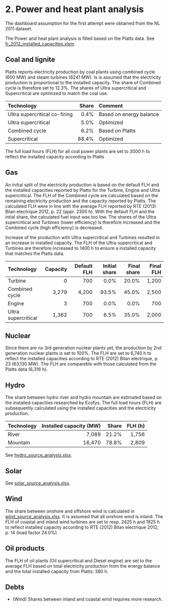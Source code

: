 # 2. Power and heat plant analysis

The dashboard assumption for the first attempt were obtained from the NL 2011 dataset. 

The Power and heat plant analysis is filled based on the Platts data. See [fr_2012_installed_capacities.xlsm](../2_power_and_heat_plant/fr_2012_installed_capacities.xlsm).


## Coal and lignite

Platts reports electricity production by coal plants using combined cycle  (600 MW) and steam turbines (6241 MW). Is is assumed that the electricity production is proportional to the installed capacity. The share of Combined cycle is therefore set to 12.3%. The shares of Ultra supercritical and Supercritical are optimized to match the coal use. 

| Technology                    | Share | Comment                 |
| :---------------------------- | ----: | :---------------------- |
| Ultra supercritical co-firing |  0.4% | Based on energy balance |
| Ultra supercritical           |  5.0% | Optimized               |
| Combined cycle                |  6.2% | Based on Platts         |
| Supercritical                 | 88.4% | Optimized               |

The full load hours (FLH) for all coal power plants are set to 3000 h to reflect the installed capacity according to Platts


## Gas

An initial split of the electricity production is based on the default FLH and the installed capacities reported by Platts for the Turbine, Engine and Ultra supercritical. The FLH of the Combined cycle are calculated based on the remaining electricity production and the capacity reported by Platts. The calculated FLH were in line with the average FLH reported by RTE (2013) Bilan electrique 2012, p. 22 (appr. 2300 h).
With the default FLH and the intial share, the calculated fuel input was too low. The shares of the Ultra supercritical and Turbines (lower efficiency) is therefore increased and the Combined cycle (high efficiency) is decreased. 

Increase of the production with Ultra supercritical and Turbines resulted in an increase in installed capacity. The FLH of the Ultra supercritical and Turbines are therefore increased to 1400 h to ensure a installed capacity that matches the Platts data.

| Technology | Capacity | Default FLH | Initial share | Final share | Final FLH |
| :------------------ | ----: | ----: | ----: | ----: | ----: |
| Turbine             |     0 |   700 |  0.0% | 20.0% | 1,200 |
| Combined cycle      | 3,279 | 4,200 | 93.5% | 45.0% | 2,500 |
| Engine              |     3 |   700 |  0.0% |  0.0% |   700 |
| Ultra supercritical | 1,362 |   700 |  6.5% | 35.0% | 2,000 |


## Nuclear

Since there are no 3rd generation nuclear plants yet, the production by 2nd generation nuclear plants is set to 100%. The FLH are set to 6,740 h to reflect the installed capacities according to RTE (2012) Bilan electrique, p. 23 (63,130 MW). The FLH are compareble with those calculated from the Platts data (6,316 h).


## Hydro

The share between hydro river and hydro mountain are estimated based on the installed capacities researched by Ecofys. The full load hours (FLH) are subsequently calculated using the installed capacities and the electricity production.

| Technology | Installed capacity (MW) | Share | FLH (h) |
| :--------- | ----------------------: | ----: | ------: |
| River      |                   7,089 | 21.2% |   1,756 |
| Mountain   |                  16,470 | 78.8% |   2,809 |

See [hydro_source_analysis.xlsx](../../../eu/2012/2_power_and_heat_plant/hydro_source_analysis.xlsx).


## Solar

See [solar_source_analysis.xlsx](../../../eu/2012/2_power_and_heat_plant/solar_source_analysis.xlsx).


## Wind

The share between onshore and offshore wind is calculated in [wind_source_analysis.xlsx](../../../eu/2012/2_power_and_heat_plant/wind_source_analysis.xlsx). It is assumed that all onshore wind is inland. The FLH of coastal and inland wind turbines are set to resp. 2425 h and 1925 h to reflect installed capacity according to RTE (2012) Bilan electrique 2012, p. 14 (load factor 24.0%).


## Oil products

The FLH of oil plants (Oil supercritical and Diesel engine) are set to the average FLH based on total electricity production from the energy balance and the total installed capacity from Platts: 380 h.


## Debts

- (Wind) Shares between inland and coastal wind requires more research.